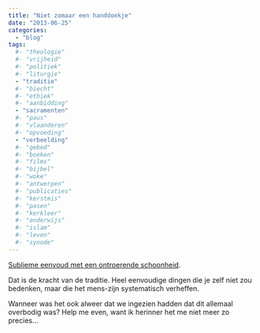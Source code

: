 ```yaml
---
title: "Niet zomaar een handdoekje"
date: "2013-06-25"
categories: 
  - "blog"
tags:
  #- "theologie"
  #- "vrijheid"
  #- "politiek"
  #- "liturgie"
  - "traditie"
  #- "biecht"
  #- "ethiek"
  #- "aanbidding"
  - "sacramenten"
  #- "paus"
  #- "vlaanderen"
  #- "opvoeding"
  - "verbeelding"
  #- "gebed"
  #- "boeken"
  #- "films"
  #- "bijbel"
  #- "woke"
  #- "antwerpen"
  #- "publicaties"
  #- "kerstmis"
  #- "pasen"
  #- "kerkleer"
  #- "onderwijs"
  #- "islam"
  #- "leven"
  #- "synode"
---
```


[Sublieme eenvoud met een ontroerende schoonheid](http://blog.adw.org/2010/06/lost-liturgies-file-the-maniturgia/ "The Manutergium").

Dat is de kracht van de traditie. Heel eenvoudige dingen die je zelf niet zou bedenken, maar die het mens-zijn systematisch verheffen.

Wanneer was het ook alweer dat we ingezien hadden dat dit allemaal overbodig was? Help me even, want ik herinner het me niet meer zo precies...
